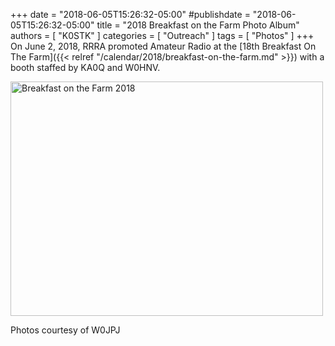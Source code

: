 +++
date = "2018-06-05T15:26:32-05:00"
#publishdate = "2018-06-05T15:26:32-05:00"
title = "2018 Breakfast on the Farm Photo Album"
authors = [ "K0STK" ]
categories = [ "Outreach" ]
tags = [ "Photos" ]
+++
On June 2, 2018, RRRA promoted Amateur Radio at the
[18th Breakfast On The Farm]({{< relref "/calendar/2018/breakfast-on-the-farm.md" >}})
with a booth staffed by KA0Q and W0HNV.
<!--more-->

<a data-flickr-embed="true" href="https://www.flickr.com/photos/rrra-fargo/albums/72157691893293320" title="Breakfast on the Farm 2018"><img src="https://farm2.staticflickr.com/1721/42596904731_df4ca46b54.jpg" width="500" height="375" alt="Breakfast on the Farm 2018"></a><script async src="//embedr.flickr.com/assets/client-code.js" charset="utf-8"></script>

Photos courtesy of W0JPJ 
